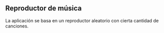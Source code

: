 ## Reproductor de música

La aplicación se basa en un reproductor aleatorio con cierta cantidad de canciones.